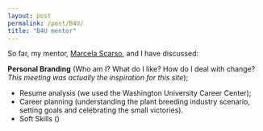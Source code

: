 ```yaml
---
layout: post
permalink: /post/B4U/
title: "B4U mentor"
---
```

  
So far, my mentor, [Marcela Scarso](https://www.linkedin.com/in/marcela-e-scarso-joaquim-733001130/), and I have discussed:

**Personal Branding**
(Who am I? What do I like? How do I deal with change? _This meeting was actually the inspiration for this site_);
- Resume analysis (we used the Washington University Career Center);
- Career planning (understanding the plant breeding industry scenario, setting goals and celebrating the small victories).
- Soft Skills ()
